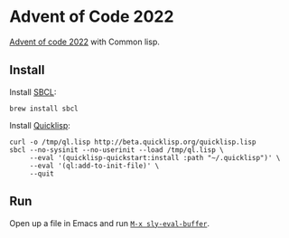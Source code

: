 # Advent of Code 2022

[Advent of code 2022](https://adventofcode.com/) with Common lisp.

## Install

Install [SBCL](http://www.sbcl.org/):

```
brew install sbcl
```

Install [Quicklisp](https://www.quicklisp.org/beta/):

```
curl -o /tmp/ql.lisp http://beta.quicklisp.org/quicklisp.lisp
sbcl --no-sysinit --no-userinit --load /tmp/ql.lisp \
     --eval '(quicklisp-quickstart:install :path "~/.quicklisp")' \
     --eval '(ql:add-to-init-file)' \
     --quit
```

## Run

Open up a file in Emacs and run [`M-x sly-eval-buffer`](https://github.com/joaotavora/sly).

